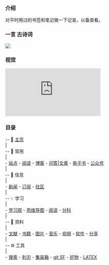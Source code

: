 ### 介绍

对平时用过的书签和笔记做一下记录，以备查看。

<!-- 现在主要使用 Notion，故这里只做基本维护。（2021.3.30） -->

### 一言 古诗词

<div align=left><img src="https://v1.jinrishici.com/all.svg?font-size=20&spacing=4"/></div>

### 视觉

![随机图片](https://api.ixiaowai.cn/gqapi/gqapi.php ':size=83%')
<!-- ![随机图片](https://goodshare.dingeral.com/%F0%9F%A7%A9%20%E5%9B%BE%E7%89%87/%E2%9C%A8%20%E5%A3%81%E7%BA%B8/wallhaven-g77qze.png?raw ':size=83%') -->

### 目录
-- 📑 [主页](/)  
|  
-- 📎 常用  
|  
    - [站点](/cy/site.md)
    - [阅读](/cy/阅读.md)
    - [博客](/cy/博客.md)
    - [问答|文章](/cy/问答_文章.md)
    - [电子书](/cy/电子书.md)
    - [公众号](/cy/wxgzh.md)  
|  
-- 📃 信息  
|  
    - [新闻](/zy/news.md)
    - [订阅](/信息/订阅.md)
    - [社区](信息/community.md)  
|  
-- 💡 学习  
|  
    - [学习观](/学习/学习观.md)
    - [思维导图](学习/思维导图.md)
    - [阅读](/学习/阅读.md)
    - [分科](/学习/分科.md)  
|  
-- 📁 资料  
|  
    - [文献](/zy/文献.md)
    - [书籍](/zy/books.md)
    - [图片](/zy/图片.md)
    - [音乐](/zy/音频.md)
    - [视频](/zy/视频.md)
    - [软件](/zy/软件.md)
    - [分享](/zy/share.md)  
|  
-- ⚙️ 工具  
|  
    - [搜索](/zy/s&d.md)
    - [利刃](tools/利刃.md)
    - [集装箱](/tools/a1.md)
    - [git SF](/tools/a2.md)
    - [好物](tools/好物.md)
    - [LATEX](/tools/LATEX数学公式基本语法.md)